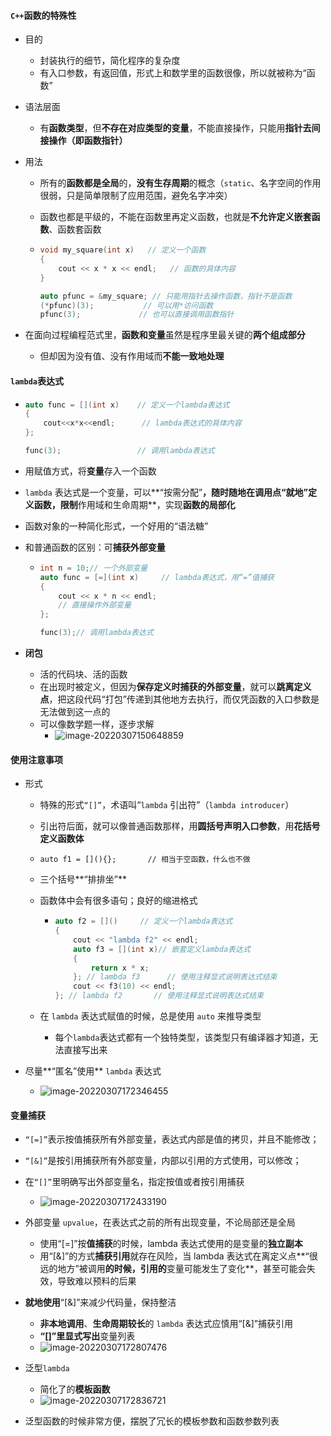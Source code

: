 #### `C++`函数的特殊性

* 目的

  * 封装执行的细节，简化程序的复杂度
  * 有入口参数，有返回值，形式上和数学里的函数很像，所以就被称为“函数”

* 语法层面

  * 有**函数类型**，但**不存在对应类型的变量**，不能直接操作，只能用**指针去间接操作（即函数指针）**

* 用法

  * 所有的**函数都是全局**的，**没有生存周期**的概念（`static`、名字空间的作用很弱，只是简单限制了应用范围，避免名字冲突）

  * 函数也都是平级的，不能在函数里再定义函数，也就是**不允许定义嵌套函数**、函数套函数

  * ```cpp
    void my_square(int x)   // 定义一个函数
    {
        cout << x * x << endl;   // 函数的具体内容
    }
    
    auto pfunc = &my_square; // 只能用指针去操作函数，指针不是函数
    (*pfunc)(3);           // 可以用*访问函数
    pfunc(3);             // 也可以直接调用函数指针
    ```

* 在面向过程编程范式里，**函数和变量**虽然是程序里最关键的**两个组成部分**

  * 但却因为没有值、没有作用域而**不能一致地处理**

#### `lambda`表达式

* ```cpp
  auto func = [](int x)    // 定义一个lambda表达式
  {
      cout<<x*x<<endl;      // lambda表达式的具体内容
  };
  
  func(3);                 // 调用lambda表达式
  ```

* 用赋值方式，将**变量**存入一个函数

*  `lambda` 表达式是一个变量，可以**“按需分配”**，随时随地在调用点“就地”定义函数，限制**作用域和生命周期**，实现**函数的局部化**

  * 函数对象的一种简化形式，一个好用的“语法糖”

* 和普通函数的区别：可**捕获外部变量**

  * ```cpp
    int n = 10;// 一个外部变量
    auto func = [=](int x)     // lambda表达式，用“=”值捕获
    {
        cout << x * n << endl;
        // 直接操作外部变量
    };
    
    func(3);// 调用lambda表达式
    ```

* **闭包**

  * 活的代码块、活的函数
  * 在出现时被定义，但因为**保存定义时捕获的外部变量**，就可以**跳离定义点**，把这段代码“打包”传递到其他地方去执行，而仅凭函数的入口参数是无法做到这一点的
  * 可以像数学题一样，逐步求解
    * ![image-20220307150648859](10.assets/image-20220307150648859.png)

#### 使用注意事项

* 形式

  * 特殊的形式`“[]”`，术语叫“`lambda` 引出符”（`lambda introducer`）

  * 引出符后面，就可以像普通函数那样，用**圆括号声明入口参数**，用**花括号定义函数体**

  * `auto f1 = [](){};       // 相当于空函数，什么也不做`

  * 三个括号**“排排坐”**

  * 函数体中会有很多语句；良好的缩进格式

    * ```cpp
      auto f2 = []()     // 定义一个lambda表达式
      {
          cout << "lambda f2" << endl;
          auto f3 = [](int x)// 嵌套定义lambda表达式
          {
              return x * x;
          }; // lambda f3      // 使用注释显式说明表达式结束
          cout << f3(10) << endl;
      }; // lambda f2       // 使用注释显式说明表达式结束
      ```

  * 在 `lambda` 表达式赋值的时候，总是使用 `auto` 来推导类型

    * 每个`lambda`表达式都有一个独特类型，该类型只有编译器才知道，无法直接写出来

* 尽量**“匿名”使用** `lambda` 表达式

  * ![image-20220307172346455](10.assets/image-20220307172346455.png)

#### 变量捕获

* `“[=]”`表示按值捕获所有外部变量，表达式内部是值的拷贝，并且不能修改；
* `“[&]”`是按引用捕获所有外部变量，内部以引用的方式使用，可以修改；
* 在`“[]”`里明确写出外部变量名，指定按值或者按引用捕获
  * ![image-20220307172433190](10.assets/image-20220307172433190.png)

* 外部变量 `upvalue`，在表达式之前的所有出现变量，不论局部还是全局
  * 使用“[=]”按**值捕获**的时候，lambda 表达式使用的是变量的**独立副本**
  * 用“[&]”的方式**捕获引用**就存在风险，当 lambda 表达式在离定义点**“很远的地方”被调用**的时候，引用的**变量可能发生了变化**，甚至可能会失效，导致难以预料的后果

* **就地使用**“[&]”来减少代码量，保持整洁
  * **非本地调用**、**生命周期较长**的 `lambda` 表达式应慎用“[&]”捕获引用
  * **“[]”**里**显式写出**变量列表
  * ![image-20220307172807476](10.assets/image-20220307172807476.png)

* 泛型`lambda`
  * 简化了的**模板函数**
  * ![image-20220307172836721](10.assets/image-20220307172836721.png)
* 泛型函数的时候非常方便，摆脱了冗长的模板参数和函数参数列表

